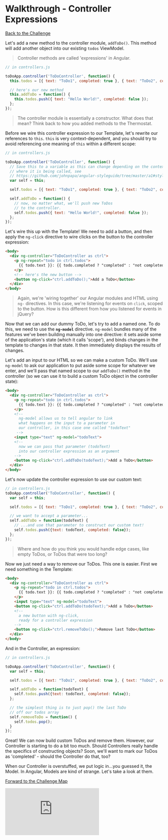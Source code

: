 # Walkthrough - Controller Expressions

[Back to the Challenge](../05_controller_expressions.md)

Let's add a new method to the controller module, `addToDo()`. This method will add another object into our existing `todos` ViewModel.

> Controller methods are called 'expressions' in Angular.

```javascript
// in controllers.js

toDoApp.controller('ToDoController', function() {
  this.todos = [{ text: "ToDo1", completed: true }, { text: "ToDo2", completed: false }];

  // here's our new method
  this.addToDo = function() {
    this.todos.push({ text: "Hello World!", completed: false });
  };
});
```

> The controller module is essentially a constructor. What does that mean? Think back to how you added methods to the Thermostat.

Before we wire this controller expression to our Template, let's rewrite our references to `this`. `this` is very context-dependent, and you should try to avoid referencing one meaning of `this` within a different scope:

```javascript
// in controllers.js

toDoApp.controller('ToDoController', function() {
  // Save this to a variable as this can change depending on the context of
  // where it is being called, see
  // https://github.com/johnpapa/angular-styleguide/tree/master/a1#style-y032
  var self = this;

  self.todos = [{ text: "ToDo1", completed: true }, { text: "ToDo2", completed: false }];

  self.addToDo = function() {
    // now, no matter what, we'll push new ToDos
    // to the controller.
    self.todos.push({ text: "Hello World!", completed: false });
  };
});
```

Let's wire this up with the Template! We need to add a button, and then apply the `ng-click` directive to wire clicks on the button to the controller expression:

```html
<body>
  <div ng-controller="ToDoController as ctrl">
    <p ng-repeat="todo in ctrl.todos">
      {{ todo.text }}: {{ todo.completed ? "completed" : "not completed" }}
    </p>
    <!-- here's the new button -->
    <button ng-click="ctrl.addToDo();">Add a ToDo</button>
  </div>
</body>
```

> Again, we're 'wiring together' our Angular modules and HTML using `ng-` directives. In this case, we're listening for events on `click`, scoped to the button. How is this different from how you listened for events in jQuery?

Now that we can add our dummy ToDo, let's try to add a named one. To do this, we need to use the **`ng-model`** directive. `ng-model` bundles many of the features we've been building manually into one directive: it sets aside some of the application's state (which it calls 'scope'), and binds changes in the template to changes in that state. It then immediately displays the results of changes.

Let's add an input to our HTML so we can make a custom ToDo. We'll use `ng-model` to ask our application to put aside some scope for whatever we enter, and we'll pass that named scope to our `addToDo()` method in the controller (so we can use it to build a custom ToDo object in the controller state):

```html
<body>
  <div ng-controller="ToDoController as ctrl">
    <p ng-repeat="todo in ctrl.todos">
      {{ todo.text }}: {{ todo.completed ? "completed" : "not completed" }}
    </p>
    <!-- 
      ng-model allows us to tell angular to link
      what happens on the input to a parameter in
      our controller, in this case one called "todoText"
     -->
    <input type="text" ng-model="todoText">
    <!-- 
      now we can pass that parameter (todoText)
      into our controller expression as an argument
    -->
    <button ng-click="ctrl.addToDo(todoText);">Add a ToDo</button>
  </div>
</body>
```

Let's now update the controller expression to use our custom text:

```javascript
// in controllers.js
toDoApp.controller('ToDoController', function() {
  var self = this;

  self.todos = [{ text: "ToDo1", completed: true }, { text: "ToDo2", completed: false }];

  // we want to accept a parameter...
  self.addToDo = function(todoText) {
    // ...and use that parameter to construct our custom text!
    self.todos.push({text: todoText, completed: false});
  };
});
```

> Where and how do you think you would handle edge cases, like empty ToDos, or ToDos that were too long?

Now we just need a way to remove our ToDos. This one is easier. First we need something in the Template:

```html
<body>
  <div ng-controller="ToDoController as ctrl">
    <p ng-repeat="todo in ctrl.todos">
      {{ todo.text }}: {{ todo.completed ? "completed" : "not completed" }}
    </p>
    <input type="text" ng-model="todoText">
    <button ng-click="ctrl.addToDo(todoText);">Add a ToDo</button>
    <!-- 
      a new button with ng-click, 
      ready for a controller expression 
    -->
    <button ng-click="ctrl.removeToDo();">Remove last ToDo</button>
  </div>
</body>
```

And in the Controller, an expression:

```javascript
// in controllers.js

toDoApp.controller('ToDoController', function() {
  var self = this;

  self.todos = [{ text: "ToDo1", completed: true }, { text: "ToDo2", completed: false }];

  self.addToDo = function(todoText) {
    self.todos.push({text: todoText, completed: false});
  };

  // the simplest thing is to just pop() the last ToDo
  // off our todos array
  self.removeToDo = function() {
    self.todos.pop();
  }
});
```

Great! We can now build custom ToDos and remove them. However, our Controller is starting to do a bit too much. Should Controllers really handle the specifics of constructing objects? Soon, we'll want to mark our ToDos as 'completed' - should the Controller do that, too?

When our Controller is overstuffed, we put logic in...you guessed it, the Model. In Angular, Models are kind of strange. Let's take a look at them.

[Forward to the Challenge Map](../00_challenge_map.md)


![Tracking pixel](https://githubanalytics.herokuapp.com/course/further_javascript/walkthroughs/05_controller_expressions.md)
